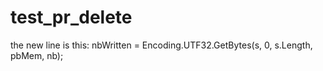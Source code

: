 # test_pr_delete

the new line is this: nbWritten = Encoding.UTF32.GetBytes(s, 0, s.Length, pbMem, nb);

